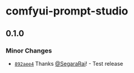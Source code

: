 # comfyui-prompt-studio

## 0.1.0

### Minor Changes

- [`892aee4`](https://github.com/SegaraRai/ComfyUI-Prompt-Studio/commit/892aee4cab1b20fd0ee8d9ff91db714a7e9b88fd) Thanks [@SegaraRai](https://github.com/SegaraRai)! - Test release
